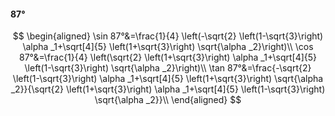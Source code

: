 #### 87°

$$
\begin{aligned}
\sin 87°&=\frac{1}{4} \left(-\sqrt{2} \left(1-\sqrt{3}\right) \alpha _1+\sqrt[4]{5} \left(1+\sqrt{3}\right) \sqrt{\alpha _2}\right)\\
\cos 87°&=\frac{1}{4} \left(\sqrt{2} \left(1+\sqrt{3}\right) \alpha _1+\sqrt[4]{5} \left(1-\sqrt{3}\right) \sqrt{\alpha _2}\right)\\
\tan 87°&=\frac{-\sqrt{2} \left(1-\sqrt{3}\right) \alpha _1+\sqrt[4]{5} \left(1+\sqrt{3}\right) \sqrt{\alpha _2}}{\sqrt{2} \left(1+\sqrt{3}\right) \alpha _1+\sqrt[4]{5}
\left(1-\sqrt{3}\right) \sqrt{\alpha _2}}\\
\end{aligned}
$$

